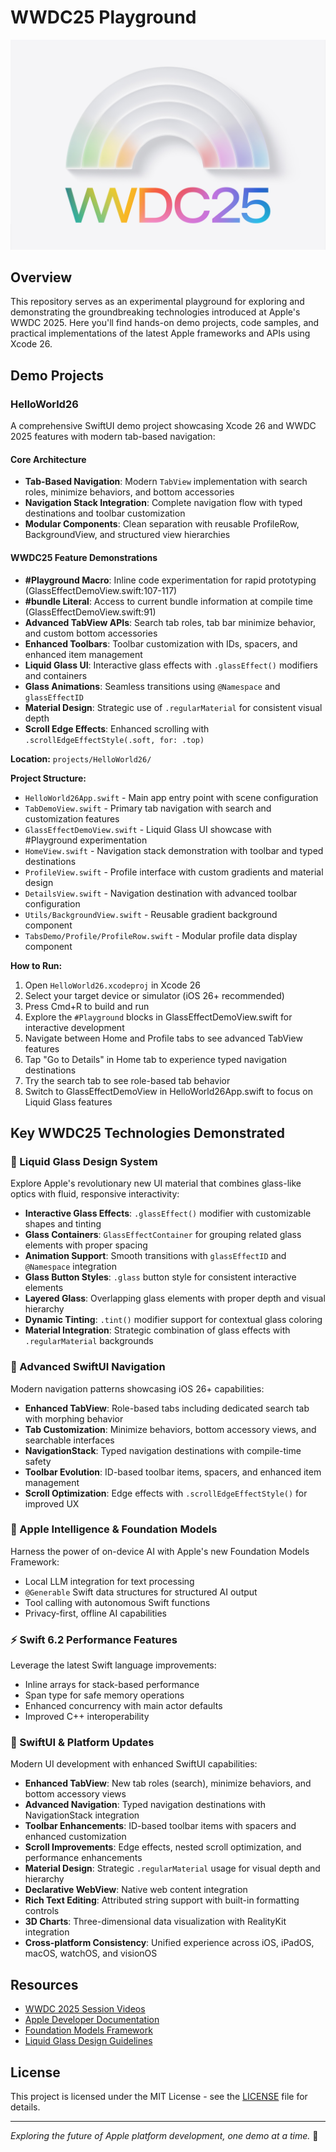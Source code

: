 # WWDC25 Playground

![WWDC25 Logo](images/wwdc1.jpg)


## Overview

This repository serves as an experimental playground for exploring and demonstrating the groundbreaking technologies introduced at Apple's WWDC 2025. Here you'll find hands-on demo projects, code samples, and practical implementations of the latest Apple frameworks and APIs using Xcode 26.

## Demo Projects

### HelloWorld26
A comprehensive SwiftUI demo project showcasing Xcode 26 and WWDC 2025 features with modern tab-based navigation:

#### Core Architecture
- **Tab-Based Navigation**: Modern `TabView` implementation with search roles, minimize behaviors, and bottom accessories
- **Navigation Stack Integration**: Complete navigation flow with typed destinations and toolbar customization
- **Modular Components**: Clean separation with reusable ProfileRow, BackgroundView, and structured view hierarchies

#### WWDC25 Feature Demonstrations
- **#Playground Macro**: Inline code experimentation for rapid prototyping (GlassEffectDemoView.swift:107-117)
- **#bundle Literal**: Access to current bundle information at compile time (GlassEffectDemoView.swift:91)
- **Advanced TabView APIs**: Search tab roles, tab bar minimize behavior, and custom bottom accessories
- **Enhanced Toolbars**: Toolbar customization with IDs, spacers, and enhanced item management
- **Liquid Glass UI**: Interactive glass effects with `.glassEffect()` modifiers and containers
- **Glass Animations**: Seamless transitions using `@Namespace` and `glassEffectID`
- **Material Design**: Strategic use of `.regularMaterial` for consistent visual depth
- **Scroll Edge Effects**: Enhanced scrolling with `.scrollEdgeEffectStyle(.soft, for: .top)`

**Location:** `projects/HelloWorld26/`

**Project Structure:**
- `HelloWorld26App.swift` - Main app entry point with scene configuration
- `TabDemoView.swift` - Primary tab navigation with search and customization features
- `GlassEffectDemoView.swift` - Liquid Glass UI showcase with #Playground experimentation
- `HomeView.swift` - Navigation stack demonstration with toolbar and typed destinations
- `ProfileView.swift` - Profile interface with custom gradients and material design
- `DetailsView.swift` - Navigation destination with advanced toolbar configuration
- `Utils/BackgroundView.swift` - Reusable gradient background component
- `TabsDemo/Profile/ProfileRow.swift` - Modular profile data display component

**How to Run:**
1. Open `HelloWorld26.xcodeproj` in Xcode 26
2. Select your target device or simulator (iOS 26+ recommended)
3. Press Cmd+R to build and run
4. Explore the `#Playground` blocks in GlassEffectDemoView.swift for interactive development
5. Navigate between Home and Profile tabs to see advanced TabView features
6. Tap "Go to Details" in Home tab to experience typed navigation destinations
7. Try the search tab to see role-based tab behavior
8. Switch to GlassEffectDemoView in HelloWorld26App.swift to focus on Liquid Glass features

## Key WWDC25 Technologies Demonstrated

### 🎨 Liquid Glass Design System
Explore Apple's revolutionary new UI material that combines glass-like optics with fluid, responsive interactivity:
- **Interactive Glass Effects**: `.glassEffect()` modifier with customizable shapes and tinting
- **Glass Containers**: `GlassEffectContainer` for grouping related glass elements with proper spacing
- **Animation Support**: Smooth transitions with `glassEffectID` and `@Namespace` integration
- **Glass Button Styles**: `.glass` button style for consistent interactive elements
- **Layered Glass**: Overlapping glass elements with proper depth and visual hierarchy
- **Dynamic Tinting**: `.tint()` modifier support for contextual glass coloring
- **Material Integration**: Strategic combination of glass effects with `.regularMaterial` backgrounds

### 📱 Advanced SwiftUI Navigation
Modern navigation patterns showcasing iOS 26+ capabilities:
- **Enhanced TabView**: Role-based tabs including dedicated search tab with morphing behavior
- **Tab Customization**: Minimize behaviors, bottom accessory views, and searchable interfaces
- **NavigationStack**: Typed navigation destinations with compile-time safety
- **Toolbar Evolution**: ID-based toolbar items, spacers, and enhanced item management
- **Scroll Optimization**: Edge effects with `.scrollEdgeEffectStyle()` for improved UX

### 🧠 Apple Intelligence & Foundation Models
Harness the power of on-device AI with Apple's new Foundation Models Framework:
- Local LLM integration for text processing
- `@Generable` Swift data structures for structured AI output
- Tool calling with autonomous Swift functions
- Privacy-first, offline AI capabilities

### ⚡ Swift 6.2 Performance Features
Leverage the latest Swift language improvements:
- Inline arrays for stack-based performance
- Span type for safe memory operations
- Enhanced concurrency with main actor defaults
- Improved C++ interoperability

### 📱 SwiftUI & Platform Updates
Modern UI development with enhanced SwiftUI capabilities:
- **Enhanced TabView**: New tab roles (search), minimize behaviors, and bottom accessory views
- **Advanced Navigation**: Typed navigation destinations with NavigationStack integration
- **Toolbar Enhancements**: ID-based toolbar items with spacers and enhanced customization
- **Scroll Improvements**: Edge effects, nested scroll optimization, and performance enhancements
- **Material Design**: Strategic `.regularMaterial` usage for visual depth and hierarchy
- **Declarative WebView**: Native web content integration
- **Rich Text Editing**: Attributed string support with built-in formatting controls
- **3D Charts**: Three-dimensional data visualization with RealityKit integration
- **Cross-platform Consistency**: Unified experience across iOS, iPadOS, macOS, watchOS, and visionOS

## Resources

- [WWDC 2025 Session Videos](https://developer.apple.com/videos/wwdc2025/)
- [Apple Developer Documentation](https://developer.apple.com/documentation/)
- [Foundation Models Framework](https://developer.apple.com/documentation/foundationmodels)
- [Liquid Glass Design Guidelines](https://developer.apple.com/design/human-interface-guidelines/)

## License

This project is licensed under the MIT License - see the [LICENSE](LICENSE) file for details.

---

*Exploring the future of Apple platform development, one demo at a time.* 🚀
